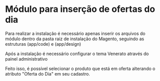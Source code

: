 # Módulo para inserção de ofertas do dia
Para realizar a instalação é necessário apenas inserir os arquivos do módulo dentro da pasta raiz de instalação do Magento, seguindo as estruturas (app/code) e (app/design)

Após a instalação é necessário configurar o tema Venerato através do painel administrativo

Feito isso, é possível selecionar o produto que está em oferta alterando o atributo "Oferta do Dia" em seu cadastro.
